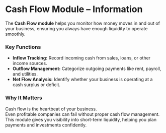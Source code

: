 # Cash Flow Module – Information

The **Cash Flow module** helps you monitor how money moves in and out of your business, ensuring you always have enough liquidity to operate smoothly.

### Key Functions
- **Inflow Tracking:** Record incoming cash from sales, loans, or other income sources.  
- **Outflow Management:** Categorize outgoing payments like rent, payroll, and utilities.  
- **Net Flow Analysis:** Identify whether your business is operating at a cash surplus or deficit.

### Why It Matters
Cash flow is the heartbeat of your business.  
Even profitable companies can fail without proper cash flow management.  
This module gives you visibility into short-term liquidity, helping you plan payments and investments confidently.
